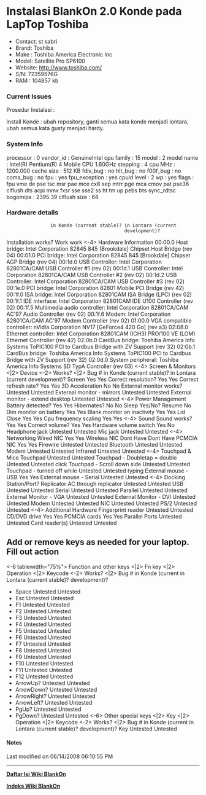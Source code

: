 # Instalasi BlankOn 2.0 Konde pada LapTop Toshiba
   * Contact: st sabri
   * Brand: Toshiba
   * Make : Toshiba America Electronic Inc
   * Model: Satellite Pro SP6100
   * Website: ​http://www.toshiba.com/
   * S/N: 72359576G
   * RAM : 104857 kb

### Current Issues

Prosedur Instalasi :

Install Konde : ubah repository, ganti semua kata konde menjadi lontara, ubah semua kata gusty menjadi hardy.

### System Info
processor	: 0
vendor_id	: GenuineIntel
cpu family	: 15
model		: 2
model name	: Intel(R) Pentium(R) 4 Mobile CPU 1.60GHz
stepping	: 4
cpu MHz		: 1200.000
cache size	: 512 KB
fdiv_bug	: no
hlt_bug		: no
f00f_bug	: no
coma_bug	: no
fpu		: yes
fpu_exception	: yes
cpuid level	: 2
wp		: yes
flags		: fpu vme de pse tsc msr pae mce cx8 sep mtrr pge mca cmov pat pse36
clflush dts acpi mmx fxsr sse sse2 ss ht tm up pebs bts sync_rdtsc
bogomips	: 2395.39
clflush size	: 64
### Hardware details
                    in Konde (current stable)? in Lontara (current
                                               development)?
Installation works? Work                       work
<-4> Hardware Information
00:00.0 Host bridge: Intel Corporation 82845 845 [Brookdale] Chipset Host
Bridge (rev 04)
00:01.0 PCI bridge: Intel Corporation 82845 845 [Brookdale] Chipset AGP Bridge
(rev 04)
00:1d.0 USB Controller: Intel Corporation 82801CA/CAM USB Controller #1 (rev
02)
00:1d.1 USB Controller: Intel Corporation 82801CA/CAM USB Controller #2 (rev
02)
00:1d.2 USB Controller: Intel Corporation 82801CA/CAM USB Controller #3 (rev
02)
00:1e.0 PCI bridge: Intel Corporation 82801 Mobile PCI Bridge (rev 42)
00:1f.0 ISA bridge: Intel Corporation 82801CAM ISA Bridge (LPC) (rev 02)
00:1f.1 IDE interface: Intel Corporation 82801CAM IDE U100 Controller (rev 02)
00:1f.5 Multimedia audio controller: Intel Corporation 82801CA/CAM AC'97 Audio
Controller (rev 02)
00:1f.6 Modem: Intel Corporation 82801CA/CAM AC'97 Modem Controller (rev 02)
01:00.0 VGA compatible controller: nVidia Corporation NV17 [GeForce4 420 Go]
(rev a3)
02:08.0 Ethernet controller: Intel Corporation 82801CAM (ICH3) PRO/100 VE (LOM)
Ethernet Controller (rev 42)
02:0b.0 CardBus bridge: Toshiba America Info Systems ToPIC100 PCI to Cardbus
Bridge with ZV Support (rev 32)
02:0b.1 CardBus bridge: Toshiba America Info Systems ToPIC100 PCI to Cardbus
Bridge with ZV Support (rev 32)
02:0d.0 System peripheral: Toshiba America Info Systems SD TypA Controller (rev
03)
<-4> Screen & Monitors
<|2> Device                       <-2> Works?                       <|2> Bug #
in Konde (current stable)?        in Lontara (current development)?
Screen                            Yes                               Yes
Correct resolution?               Yes                               Yes
Correct refresh rate?             Yes                               Yes
3D Acceleration                   No                                No
External monitor works?           Untested                          Untested
External monitor - mirrors        Untested                          Untested
External monitor - extend desktop Untested                          Untested
<-4> Power Management
Battery detected?                 Yes                               Yes
Hibernates?                       No                                No
Sleep                             Yes/No? Resume                    No
Dim monitor on battery            Yes                               Yes
Blank monitor on inactivity       Yes                               Yes
Lid Close                         Yes                               Yes
Cpu frequency scaling             Yes                               Yes
<-4> Sound
Sound works?                      Yes                               Yes
Correct volume?                   Yes                               Yes
Hardware volume switch            Yes                               No
Headphone jack                    Untested                          Untested
Mic jack                          Untested                          Untested
<-4> Networking
Wired NIC                         Yes                               Yes
Wireless NIC                      Dont Have                         Dont Have
PCMCIA NIC                        Yes                               Yes
Firewire                          Untested                          Untested
Bluetooth                         Untested                          Untested
Modem                             Untested                          Untested
Infrared                          Untested                          Untested
<-4> Touchpad & Mice
Touchpad                          Untested                          Untested
Touchpad - Doubletap = double     Untested                          Untested
click
Touchpad - Scroll down side       Untested                          Untested
Touchpad - turned off while       Untested                          Untested
typing
External mouse - USB              Yes                               Yes
External mouse - Serial           Untested                          Untested
<-4> Docking Station/Port?
Replicator
AC through replicator             Untested                          Untested
USB                               Untested                          Untested
Serial                            Untested                          Untested
Parallel                          Untested                          Untested
External Monitor - VGA            Untested                          Untested
External Monitor - DVI            Untested                          Untested
Modem                             Untested                          Untested
NIC                               Untested                          Untested
PS/2                              Untested                          Untested
<-4> Additional Hardware
Fingerprint reader                Untested                          Untested
CD/DVD drive                      Yes                               Yes
PCMCIA cards                      Yes                               Yes
Parallel Ports                    Untested                          Untested
Card reader(s)                    Untested                          Untested
## Add or remove keys as needed for your laptop. Fill out action
<-6 tablewidth="75%">
Function and other
keys
<|2> Fn key           <|2> Operation      <|2> Keycode <-2> Works? <|2> Bug #
in Konde (current     in Lontara (current
stable)?              development)?
+ Space                                                Untested    Untested
+ Esc                                                  Untested    Untested
+ F1                                                   Untested    Untested
+ F2                                                   Untested    Untested
+ F3                                                   Untested    Untested
+ F4                                                   Untested    Untested
+ F5                                                   Untested    Untested
+ F6                                                   Untested    Untested
+ F7                                                   Untested    Untested
+ F8                                                   Untested    Untested
+ F9                                                   Untested    Untested
+ F10                                                  Untested    Untested
+ F11                                                  Untested    Untested
+ F12                                                  Untested    Untested
+ ArrowUp?                                             Untested    Untested
+ ArrowDown?                                           Untested    Untested
+ ArrowRight?                                          Untested    Untested
+ ArrowLeft?                                           Untested    Untested
+ PgUp?                                                Untested    Untested
+ PgDown?                                              Untested    Untested
<-6> Other special
keys
<|2> Key              <|2> Operation      <|2> Keycode <-2> Works? <|2> Bug #
in Konde (current     in Lontara (current
stable)?              development)?
Key                                                    Untested    Untested
#### Notes

Last modified on 06/14/2008 06:10:55 PM
 
---
[**Daftar Isi Wiki BlankOn**](/wiki/DaftarIsi/index.html)
 
[**Indeks Wiki BlankOn**](/wiki/Indeks.html)
